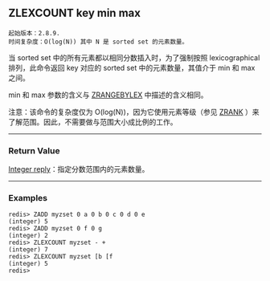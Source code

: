 ## ZLEXCOUNT key min max

    起始版本：2.8.9.
    时间复杂度：O(log(N)) 其中 N 是 sorted set 的元素数量。

当 sorted set 中的所有元素都以相同分数插入时，为了强制按照 lexicographical 排列，此命令返回  key 对应的 sorted set 中的元素数量，其值介于 min 和 max 之间。

min 和 max 参数的含义与 [ZRANGEBYLEX](zrangebylex.md) 中描述的含义相同。

注意：该命令的复杂度仅为 O(log(N))，因为它使用元素等级（参见 [ZRANK](zrank.md) ）来了解范围。因此，不需要做与范围大小成比例的工作。

---

### Return Value

[Integer reply](../topics/protocol.md#resp-integers)：指定分数范围内的元素数量。

---

### Examples

```
redis> ZADD myzset 0 a 0 b 0 c 0 d 0 e
(integer) 5
redis> ZADD myzset 0 f 0 g
(integer) 2
redis> ZLEXCOUNT myzset - +
(integer) 7
redis> ZLEXCOUNT myzset [b [f
(integer) 5
redis> 
```